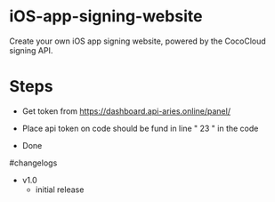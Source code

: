 # iOS-app-signing-website
Create your own iOS app signing website, powered by the CocoCloud signing API.

# Steps

- Get token from https://dashboard.api-aries.online/panel/

- Place api token on code should be fund in line " 23 " in the code

- Done

#changelogs

- v1.0
  - initial release 
